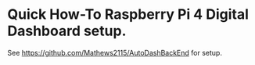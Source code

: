 # Quick How-To Raspberry Pi 4 Digital Dashboard setup.

See https://github.com/Mathews2115/AutoDashBackEnd for setup.
